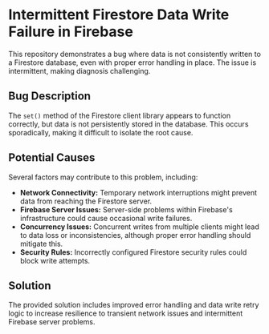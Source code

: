 # Intermittent Firestore Data Write Failure in Firebase

This repository demonstrates a bug where data is not consistently written to a Firestore database, even with proper error handling in place. The issue is intermittent, making diagnosis challenging.

## Bug Description
The `set()` method of the Firestore client library appears to function correctly, but data is not persistently stored in the database. This occurs sporadically, making it difficult to isolate the root cause.

## Potential Causes
Several factors may contribute to this problem, including:

* **Network Connectivity:** Temporary network interruptions might prevent data from reaching the Firestore server.
* **Firebase Server Issues:** Server-side problems within Firebase's infrastructure could cause occasional write failures.
* **Concurrency Issues:** Concurrent writes from multiple clients might lead to data loss or inconsistencies, although proper error handling should mitigate this.
* **Security Rules:** Incorrectly configured Firestore security rules could block write attempts.

## Solution
The provided solution includes improved error handling and data write retry logic to increase resilience to transient network issues and intermittent Firebase server problems.